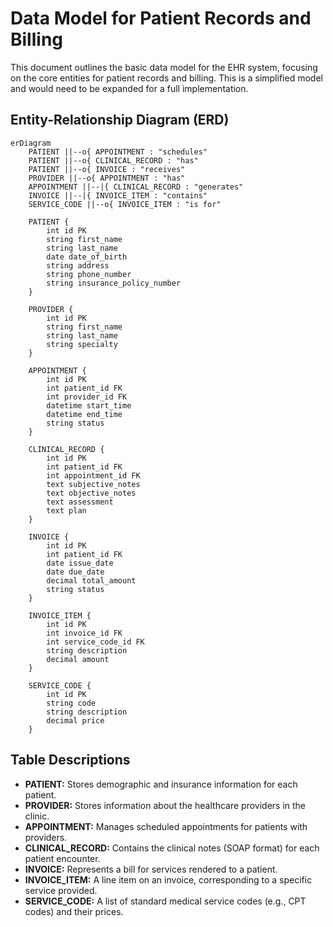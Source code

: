 # Data Model for Patient Records and Billing

This document outlines the basic data model for the EHR system, focusing on the core entities for patient records and billing. This is a simplified model and would need to be expanded for a full implementation.

## Entity-Relationship Diagram (ERD)

```mermaid
erDiagram
    PATIENT ||--o{ APPOINTMENT : "schedules"
    PATIENT ||--o{ CLINICAL_RECORD : "has"
    PATIENT ||--o{ INVOICE : "receives"
    PROVIDER ||--o{ APPOINTMENT : "has"
    APPOINTMENT ||--|{ CLINICAL_RECORD : "generates"
    INVOICE ||--|{ INVOICE_ITEM : "contains"
    SERVICE_CODE ||--o{ INVOICE_ITEM : "is for"

    PATIENT {
        int id PK
        string first_name
        string last_name
        date date_of_birth
        string address
        string phone_number
        string insurance_policy_number
    }

    PROVIDER {
        int id PK
        string first_name
        string last_name
        string specialty
    }

    APPOINTMENT {
        int id PK
        int patient_id FK
        int provider_id FK
        datetime start_time
        datetime end_time
        string status
    }

    CLINICAL_RECORD {
        int id PK
        int patient_id FK
        int appointment_id FK
        text subjective_notes
        text objective_notes
        text assessment
        text plan
    }

    INVOICE {
        int id PK
        int patient_id FK
        date issue_date
        date due_date
        decimal total_amount
        string status
    }

    INVOICE_ITEM {
        int id PK
        int invoice_id FK
        int service_code_id FK
        string description
        decimal amount
    }

    SERVICE_CODE {
        int id PK
        string code
        string description
        decimal price
    }
```

## Table Descriptions

- **PATIENT:** Stores demographic and insurance information for each patient.
- **PROVIDER:** Stores information about the healthcare providers in the clinic.
- **APPOINTMENT:** Manages scheduled appointments for patients with providers.
- **CLINICAL_RECORD:** Contains the clinical notes (SOAP format) for each patient encounter.
- **INVOICE:** Represents a bill for services rendered to a patient.
- **INVOICE_ITEM:** A line item on an invoice, corresponding to a specific service provided.
- **SERVICE_CODE:** A list of standard medical service codes (e.g., CPT codes) and their prices.